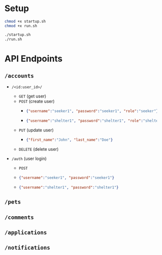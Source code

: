 # Setup
```bash
chmod +x startup.sh
chmod +x run.sh

./startup.sh
./run.sh
```

# API Endpoints
## `/accounts`
- `/<id:user_id>/`
  - `GET` (get user)
  - `POST` (create user)
    - ```json
      {"username":"seeker1", "password":"seeker1", "role":"seeker"}
      ```
    - ```json
      {"username":"shelter1", "password":"shelter1", "role":"shelter", "address":"123 Main St, City, State, Zip"}
      ```
  - `PUT` (update user)
    - ```json
      {"first_name":"John", "last_name":"Doe"}
      ```
  - `DELETE` (delete user)
      


- `/auth` (user login)
  - `POST`
  - ```json
    {"username":"seeker1", "password":"seeker1"}
    ```
  - ```json
    {"username":"shelter1", "password":"shelter1"}
    ```



## `/pets`

## `/comments`

## `/applications`

## `/notifications`


